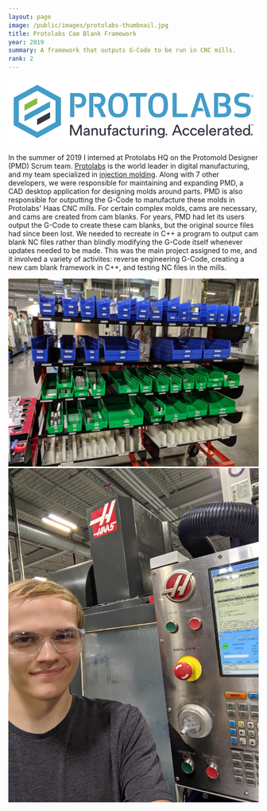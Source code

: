 ```yaml
---
layout: page
image: /public/images/protolabs-thumbnail.jpg
title: Protolabs Cam Blank Framework
year: 2019
summary: A framework that outputs G-Code to be run in CNC mills.
rank: 2
---
```


<img src="/public/images/protolabs-header.jpg">

In the summer of 2019 I interned at Protolabs HQ on the Protomold Designer (PMD) Scrum team. [Protolabs](https://www.protolabs.com/) is the world leader in digital manufacturing, and my team specialized in [injection molding](https://www.protolabs.com/services/injection-molding/). Along with 7 other developers, we were responsible for maintaining and expanding PMD, a CAD desktop application for designing molds around parts. PMD is also responsible for outputting the G-Code to manufacture these molds in Protolabs' Haas CNC mills. For certain complex molds, cams are necessary, and cams are created from cam blanks. For years, PMD had let its users output the G-Code to create these cam blanks, but the original source files had since been lost. We needed to recreate in C++ a program to output cam blank NC files rather than blindly modifying the G-Code itself whenever updates needed to be made. This was the main project assigned to me, and it involved a variety of activites: reverse engineering G-Code, creating a new cam blank framework in C++, and testing NC files in the mills.

<img src="/public/images/protolabs-1.jpg">

<img src="/public/images/protolabs-2.jpg">